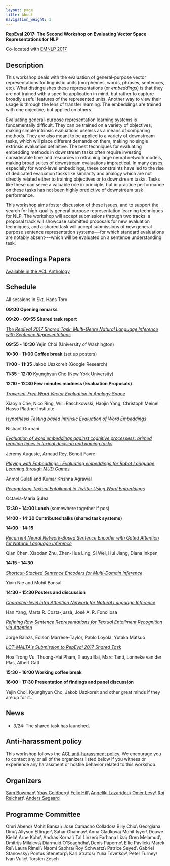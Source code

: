 ```yaml
---
layout: page
title: About
navigation_weight: 1
---
```


**RepEval 2017:  The Second Workshop on Evaluating Vector Space Representations for NLP**

Co-located with [EMNLP 2017](http://emnlp2017.net/)

Description
---------
This workshop deals with the evaluation of general-purpose vector representations for linguistic units (morphemes, words, phrases, sentences, etc). What distinguishes these representations (or *embeddings*) is that they are not trained with a specific application in mind, but rather to capture broadly useful features of the represented units. Another way to view their usage is through the lens of transfer learning: The embeddings are trained with one objective, but applied on others. 

Evaluating general-purpose representation learning systems is fundamentally difficult. They can be trained on a variety of objectives, making simple intrinsic evaluations useless as a means of comparing methods. They are also meant to be applied to a variety of downstream tasks, which will place different demands on them, making no single extrinsic evaluation definitive. The best techniques for evaluating embedding methods in downstream tasks often require investing considerable time and resources in retraining large neural network models, making broad suites of downstream evaluations impractical. In many cases, especially for word-level embeddings, these constraints have led to the rise of dedicated evaluation tasks like similarity and analogy which are not directly related either to training objectives or to downstream tasks. Tasks like these can serve a valuable role in principle, but in practice performance on these tasks has not been highly predictive of downstream task performance.

This workshop aims foster discussion of these issues, and to support the search for high-quality general purpose representation learning techniques for NLP. The workshop will accept submissions through two tracks: a proposal track will showcase submitted proposals for new evaluation techniques, and a shared task will accept submissions of new general purpose sentence representation systems---for which standard evaluations are notably absent---which will be evaluated on a sentence understanding task.

Proceedings Papers
---------
[Available in the ACL Anthology](https://aclanthology.info/events/repeval-2017)

Schedule 
---------

All sessions in Skt. Hans Torv


**09:00   	Opening remarks**


**09:20 - 09:55   	Shared task report** 

[*The RepEval 2017 Shared Task: Multi-Genre Natural Language Inference with Sentence Representations*](papers/RepEval01.pdf) 
    

**09:55 - 10:30**   	Yejin Choi (University of Washington) 


**10:30 - 11:00   	Coffee break** (set up posters)


**11:00 - 11:35**  	Jakob Uszkoreit (Google Research) 


**11:35 - 12:10**   	Kyunghyun Cho (New York University) 


**12:10 - 12:30   	Few minutes madness (Evaluation Proposals)** 

[*Traversal-Free Word Vector Evaluation in Analogy Space*](papers/RepEval02.pdf) 

Xiaoyin Che, Nico Ring, Willi Raschkowski, Haojin Yang, Christoph Meinel
Hasso Plattner Institute

[*Hypothesis Testing based Intrinsic Evaluation of Word Embeddings*](papers/RepEval03.pdf) 

Nishant Gurnani
	
[*Evaluation of word embeddings against cognitive processess: primed reaction times in lexical decision and naming tasks*](papers/RepEval04.pdf)

Jeremy Auguste, Arnaud Rey, Benoit Favre

[*Playing with Embeddings : Evaluating embeddings for Robot Language Learning through MUD Games*](papers/RepEval05.pdf) 

Anmol Gulati and Kumar Krishna Agrawal

[*Recognizing Textual Entailment in Twitter Using Word Embeddings*](papers/RepEval06.pdf) 

Octavia-Maria Şulea


**12:30 - 14:00   	Lunch** (somewhere together if pos)


**14:00 - 14:30   	Contributed talks (shared task systems)** 


**14:00 - 14:15**   

[*Recurrent Neural Network-Based Sentence Encoder with Gated Attention for Natural Language Inference*](papers/RepEval07.pdf) 

Qian Chen, Xiaodan Zhu, Zhen-Hua Ling, Si Wei, Hui Jiang, Diana Inkpen
	
  
**14:15 - 14:30**

[*Shortcut-Stacked Sentence Encoders for Multi-Domain Inference*](papers/RepEval08.pdf)

Yixin Nie and Mohit Bansal


**14:30 - 15:30   	Posters and discussion**

[*Character-level Intra Attention Network for Natural Language Inference*](papers/RepEval09.pdf) 

Han Yang, Marta R. Costa-jussà, José A. R. Fonollosa
	
[*Refining Raw Sentence Representations for Textual Entailment Recognition via Attention*](papers/RepEval10.pdf)  

Jorge Balazs, Edison Marrese-Taylor, Pablo Loyola, Yutaka Matsuo
		
[*LCT-MALTA's Submission to RepEval 2017 Shared Task*](papers/RepEval11.pdf) 

Hoa Trong Vu, Thuong-Hai Pham, Xiaoyu Bai, Marc Tanti, Lonneke van der Plas, Albert Gatt


**15:30 - 16:00   	Working coffee break**


**16:00 - 17:30   	Presentation of findings and panel discussion** 
  
Yejin Choi, Kyunghyun Cho, Jakob Uszkoreit and other great minds if they are up for it...


News
---------
* 3/24: The shared task has launched.

Anti-harassment policy
---------

This workshop follows the [ACL anti-harassment policy](https://www.aclweb.org/adminwiki/index.php?title=Anti-Harassment_Policy). We encourage you to contact any or all of the organizers listed below if you witness or experience any harassment or hostile behavior related to this workshop.

Organizers
---------
[Sam Bowman](https://www.nyu.edu/projects/bowman/)\\
[Yoav Goldberg](https://www.cs.bgu.ac.il/~yoavg/uni/)\\
[Felix Hill](http://www.cl.cam.ac.uk/~fh295/)\\
[Angeliki Lazaridou](http://angelikilazaridou.github.io/)\\
[Omer Levy](https://levyomer.wordpress.com/)\\
[Roi Reichart](http://ie.technion.ac.il/~roiri/)\\
[Anders Søgaard](http://cst.dk/anders/)

Programme Committee
---------
Omri Abend\\
Mohit Bansal\\
Jose Camacho Collados\\
Billy Chiu\\
Georgiana Dinu\\
Allyson Ettinger\\
Sahar Ghannay\\
Anna Gladkova\\
Mohit Iyyer\\
Douwe Kiela\\
Arne Kohn\\
Andras Kornai\\
Tal Linzen\\
Farhana Liza\\
Oren Melamud\\
Dmitrijs Milajevs\\
Diarmuid O’Seaghdha\\
Denis Paperno\\
Ellie Pavlick\\
Marek Rei\\
Laura Rimell\\
Naomi Saphra\\
Roy Schwartz\\
Patrice Seyed\\
Gabriel Stanovsky\\
Pontus Stenetorp\\
Karl Stratos\\
Yulia Tsvetkov\\
Peter Turney\\
Ivan Vulic\\
Torsten Zesch



